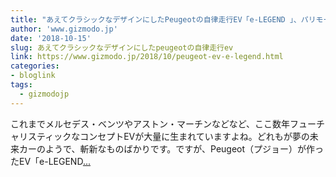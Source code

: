 ```yaml
---
title: "あえてクラシックなデザインにしたPeugeotの自律走行EV「e-LEGEND 」、パリモーターショーでお披露目"
author: 'www.gizmodo.jp'
date: '2018-10-15'
slug: あえてクラシックなデザインにしたpeugeotの自律走行ev
link: https://www.gizmodo.jp/2018/10/peugeot-ev-e-legend.html
categories:
- bloglink
tags:
  - gizmodojp
---
```


これまでメルセデス・ベンツやアストン・マーチンなどなど、ここ数年フューチャリスティックなコンセプトEVが大量に生まれていますよね。どれもが夢の未来カーのようで、斬新なものばかりです。ですが、Peugeot（プジョー）が作ったEV「e-LEGEND[... <i class="fas fa-external-link-alt"></i>](https://www.gizmodo.jp/2018/10/peugeot-ev-e-legend.html)

